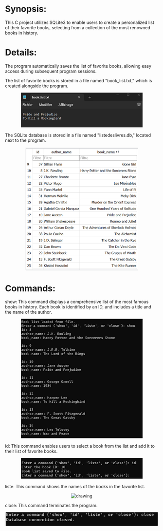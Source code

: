 # Synopsis:

This C project utilizes SQLite3 to enable users to create a personalized list of their favorite books, selecting from a collection of the most renowned books in history.

# Details:

The program automatically saves the list of favorite books, allowing easy access during subsequent program sessions.

The list of favorite books is stored in a file named "book_list.txt," which is created alongside the program.
<p align="center">
<img src="book_list.png" alt="drawing" width="400"/>
</p>

The SQLite database is stored in a file named "listedeslivres.db," located next to the program.
<p align="center">
<img src="listedeslivres.png" alt="drawing" width="370"/>
</p>


# Commands:

show: This command displays a comprehensive list of the most famous books in history. Each book is identified by an ID, and includes a title and the name of the author.
<p align="center">
<img src="showcommand.png" alt="drawing" width="400"/>
</p>

id: This command enables users to select a book from the list and add it to their list of favorite books.
<p align="center">
<img src="idcommand.png" alt="drawing" width="400"/>
</p>

liste: This command shows the names of the books in the favorite list.
<p align="center">
<img src="" alt="drawing" width="400"/>
</p>

close: This command terminates the program.
<p align="center">
<img src="closecommand.png" alt="drawing" width="500"/>
</p>
